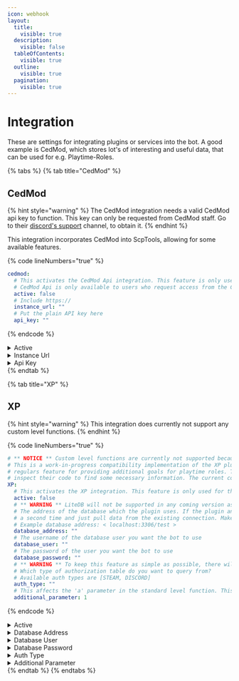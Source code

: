 ```yaml
---
icon: webhook
layout:
  title:
    visible: true
  description:
    visible: false
  tableOfContents:
    visible: true
  outline:
    visible: true
  pagination:
    visible: true
---
```


# Integration

These are settings for integrating plugins or services into the bot. A good example is CedMod, which stores lot's of interesting and useful data, that can be used for e.g. Playtime-Roles.

{% tabs %}
{% tab title="CedMod" %}
## CedMod

{% hint style="warning" %}
The CedMod integration needs a valid CedMod api key to function. This key can only be requested from CedMod staff. Go to their [discord's support](https://discord.com/invite/p69SGfwxxm) channel, to obtain it.
{% endhint %}

This integration incorporates CedMod into ScpTools, allowing for some available features.

{% code lineNumbers="true" %}
```yaml
cedmod:
  # This activates the CedMod Api integration. This feature is only used for the following functions, only activated if you have these features in use: Regulars
  # CedMod Api is only available to users who request access from the CedMod team, ask on their discord for more information - https://discord.gg/p69SGfwxxm
  active: false
  # Include https://
  instance_url: ""
  # Put the plain API key here
  api_key: ""
```
{% endcode %}

<details>

<summary>Active</summary>

Defines if the CedMod integration is active

</details>

<details>

<summary>Instance Url</summary>

{% hint style="warning" %}
Include https://
{% endhint %}

The url to your cedmod instance, e.g. `https://testserver.cedmod.app`

</details>

<details>

<summary>Api Key</summary>

Your api key, which you can obtain from the api key section in your CedMod-Panel. Create a new api user and make sure to give them the appropriate permissions (to be sure, just assign all)

</details>
{% endtab %}

{% tab title="XP" %}
## XP

{% hint style="warning" %}
This integration does currently not support any custom level functions.
{% endhint %}

{% code lineNumbers="true" %}
```yaml
# ** NOTICE ** Custom level functions are currently not supported because of technical complexity
# This is a work-in-progress compatibility implementation of the XP plugin by RowspannSCP https://github.com/RowpannSCP/XP. It is intended to be used with the
# regulars feature for providing additional goals for playtime roles. This feature is highly WIP and will probably take a bit longer to implement, as I have to
# inspect their code to find some necessary information. The current config options are subject to change.
XP:
  # This activates the XP integration. This feature is only used for the following functions, only activated if you have these features in use: Regulars
  active: false
  # ** WARNING ** LiteDB will not be supported in any coming version as it would be really challenging to implement, in the end, bringing no real advantage
  # The address of the database which the plugin uses. If the plugin and bot are running on the same DB, the bot will identify it and not connect to the database
  # a second time and just pull data from the existing connection. Make sure you give the bot's user enough rights to do so.
  # Example database address: < localhost:3306/test >
  database_address: ""
  # The username of the database user you want the bot to use
  database_user: ""
  # The password of the user you want the bot to use
  database_password: ""
  # ** WARNING ** To keep this feature as simple as possible, there will only be one auth type supported. Also, Northwood authtype is currently not supported
  # Which type of authorization table do you want to query from?
  # Available auth types are [STEAM, DISCORD]
  auth_type: ""
  # This affects the 'a' parameter in the standard level function. This is the standard function used by the XP plugin: -50 + sqrt((4 * xp / a) + 9800) / 2
  additional_parameter: 1
```
{% endcode %}

<details>

<summary>Active</summary>

Determines if XP integration is active

</details>

<details>

<summary>Database Address</summary>

{% hint style="warning" %}
LiteDB will not not supported because it is a No-SQL database. If you are using docker, make sure you bind the ports correctly.
{% endhint %}

The address to your `MySQL` or `MariaDB` database. The address may look something like this: `localhost:3306/test`&#x20;

</details>

<details>

<summary>Database User</summary>

Your database user

</details>

<details>

<summary>Database Password</summary>

The password of your database user.

</details>

<details>

<summary>Auth Type</summary>

{% hint style="warning" %}
`NORTHWOOD` authorization will not be supported
{% endhint %}

What authorization table do you want to query from? Available types are:

`STEAM`, `DISCORD`

</details>

<details>

<summary>Additional Parameter</summary>

An additional parameter in the function so you can customize the calculated level output correctly:

$$f(xp) = -50 + \sqrt{(4 * xp : a) + 9800 \over 2}$$

</details>
{% endtab %}
{% endtabs %}
